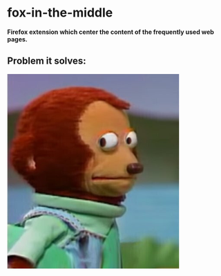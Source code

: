 # fox-in-the-middle

**Firefox extension which center the content of the frequently used web pages.**

## Problem it solves:
![Comment](assets/images/meme.jpg)
